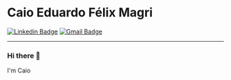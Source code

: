 # Caio Eduardo Félix Magri
[![Linkedin Badge](https://img.shields.io/badge/-CaioMagri-blue?style=flat-square&logo=Linkedin&logoColor=white&link=https://www.linkedin.com/in/caio-magri-318a42a1/)](https://www.linkedin.com/in/caio-magri-318a42a1/)
[![Gmail Badge](https://img.shields.io/badge/-kaioeduardofm@gmail.com-c14438?style=flat-square&logo=Gmail&logoColor=white&link=mailto:kaioeduardofm@gmail.com)](mailto:kaioeduardofm@gmail.com)

<hr>

### Hi there 👋

I'm Caio

<!--
**kaiomagri/kaiomagri** is a ✨ _special_ ✨ repository because its `README.md` (this file) appears on your GitHub profile.

Here are some ideas to get you started:

- 🔭 I’m currently working on ...
- 🌱 I’m currently learning ...
- 👯 I’m looking to collaborate on ...
- 🤔 I’m looking for help with ...
- 💬 Ask me about ...
- 📫 How to reach me: ...
- 😄 Pronouns: ...
- ⚡ Fun fact: ...
-->
